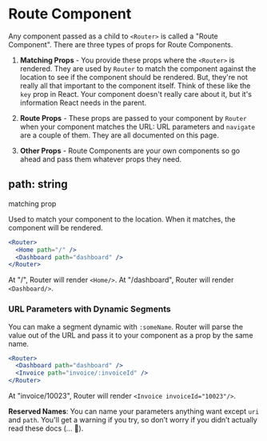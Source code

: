 # Route Component

Any component passed as a child to `<Router>` is called a "Route Component". There are three types of props for Route Components.

1. **Matching Props** - You provide these props where the `<Router>` is rendered. They are used by `Router` to match the component against the location to see if the component should be rendered. But, they're not really all that important to the component itself. Think of these like the `key` prop in React. Your component doesn't really care about it, but it's information React needs in the parent.

2. **Route Props** - These props are passed to your component by `Router` when your component matches the URL: URL parameters and `navigate` are a couple of them. They are all documented on this page.

3. **Other Props** - Route Components are your own components so go ahead and pass them whatever props they need.

## path: string

<p class="category">matching prop</p>

Used to match your component to the location. When it matches, the component will be rendered.

```jsx
<Router>
  <Home path="/" />
  <Dashboard path="dashboard" />
</Router>
```

At "/", Router will render `<Home/>`. At "/dashboard", Router will render `<Dashboard/>`.

### URL Parameters with Dynamic Segments

You can make a segment dynamic with `:someName`. Router will parse the value out of the URL and pass it to your component as a prop by the same name.

```jsx
<Router>
  <Dashboard path="dashboard" />
  <Invoice path="invoice/:invoiceId" />
</Router>
```

At "invoice/10023", Router will render `<Invoice invoiceId="10023"/>`.

**Reserved Names**: You can name your parameters anything want except `uri` and `path`. You'll get a warning if you try, so don’t worry if you didn’t actually read these docs (... 🤔).

